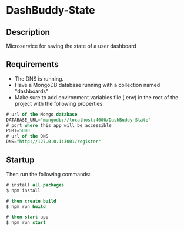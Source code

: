 # DashBuddy-State


## Description
Microservice for saving the state of a user dashboard

## Requirements
- The DNS is running.
- Have a MongoDB database running with a collection named "dashboards"
- Make sure to add environment variables file (.env) in the root of the project with the following properties:
```sql
# url of the Mongo database
DATABASE_URL="mongodb://localhost:4000/DashBuddy-State"
# port where this app will be accessible
PORT=5000
# url of the DNS
DNS="http://127.0.0.1:3001/register"
```
## Startup
Then run the following commands:
```sql
# install all packages
$ npm install

# then create build
$ npm run build

# then start app
$ npm run start
```
